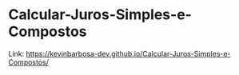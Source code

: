 # Calcular-Juros-Simples-e-Compostos
Link: https://kevinbarbosa-dev.github.io/Calcular-Juros-Simples-e-Compostos/
